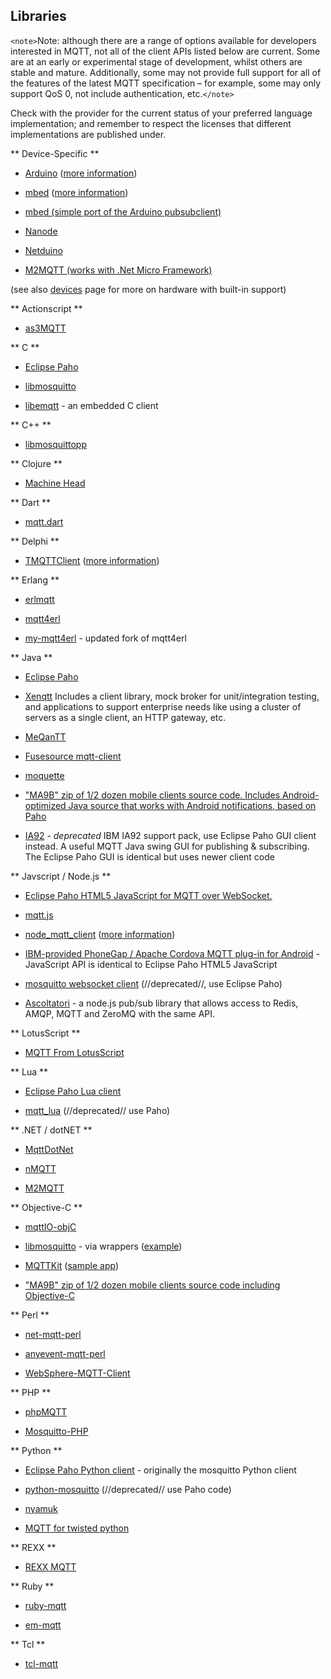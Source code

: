 ##  Libraries 

`<note>`Note: although there are a range of options available for developers interested in MQTT, not all of the client APIs listed below are current. Some are at an early or experimental stage of development, whilst others are stable and mature. Additionally, some may not provide full support for all of the features of the latest MQTT specification – for example, some may only support QoS 0, not include authentication, etc.`</note>`

Check with the provider for the current status of your preferred language implementation; and remember to respect the licenses that different implementations are published under.

** Device-Specific **

*  [Arduino](https///github.com/knolleary/pubsubclient) ([more information](http://knolleary.net/arduino-client-for-mqtt/))

*  [mbed](https///github.com/yilun/MQTT-client-on-mbed) ([more information](http://ceit.uq.edu.au/content/mqttclient-mbed-version-20))

*  [mbed (simple port of the Arduino pubsubclient)](http://mbed.org/users/jwende/code/MQTT/)

*  [Nanode](http://github.com/njh/NanodeMQTT/)

*  [Netduino](https///github.com/danielan/NetduinoMQTT)

*  [M2MQTT (works with .Net Micro Framework)](https///m2mqtt.codeplex.com/)

(see also [devices](things) page for more on hardware with built-in support)

** Actionscript **

*  [as3MQTT](https///github.com/yangboz/as3MQTT)

** C **

*  [Eclipse Paho](http://git.eclipse.org/c/paho/org.eclipse.paho.mqtt.c.git/)

*  [libmosquitto](http://mosquitto.org)

*  [libemqtt](https///github.com/menudoproblema/libemqtt) - an embedded C client

** C++ **

*  [libmosquittopp](http://mosquitto.org)

** Clojure **

*  [Machine Head](http://clojuremqtt.info)

** Dart **

*  [mqtt.dart](http://pub.dartlang.org/packages/mqtt)

** Delphi **

*  [TMQTTClient](http://jamiei.com/code/TMQTTClient.zip) ([more information](http://jamiei.com/blog/code/mqtt-client-library-for-delphi/))

** Erlang **

*  [erlmqtt](https///github.com/squaremo/erlmqtt)

*  [mqtt4erl](http://code.google.com/p/mqtt4erl/)

*  [my-mqtt4erl](http://code.google.com/p/my-mqtt4erl/) - updated fork of mqtt4erl

** Java **

*  [Eclipse Paho](http://git.eclipse.org/c/paho/org.eclipse.paho.mqtt.c.git/)

*  [Xenqtt](http://xenqtt.sf.net) Includes a client library, mock broker for unit/integration testing, and applications to support enterprise needs like using a cluster of servers as a single client, an HTTP gateway, etc.

*  [MeQanTT](https///github.com/AlbinTheander/MeQanTT)

*  [Fusesource mqtt-client](https///github.com/fusesource/mqtt-client)

*  [moquette](http://code.google.com/p/moquette-mqtt/)

*  [ "MA9B" zip of 1/2 dozen mobile clients source code. Includes Android-optimized Java source that works with Android notifications, based on Paho](http://www-933.ibm.com/support/fixcentral/swg/selectFix?product=ibm%2FWebSphere%2FWebSphere+MQ&fixids=1.0.0.1-WS-MQCP-MA9B&source=dbluesearch&function=fixId&parent=ibm/WebSphere )

*  [IA92](http://www-01.ibm.com/support/docview.wss?rs=171&uid=swg24006006&loc=en_US&cs=utf-8&lang=en) - *deprecated* IBM IA92 support pack, use Eclipse Paho GUI client instead. A useful MQTT Java swing GUI for publishing & subscribing. The Eclipse Paho GUI is identical but uses newer client code

** Javscript / Node.js **

*  [Eclipse Paho HTML5 JavaScript for MQTT over WebSocket.](http://eclipse.org/paho/)

*  [mqtt.js](https///github.com/adamvr/MQTT.js)

*  [node_mqtt_client](https///github.com/yilun/node_mqtt_client) ([more information](http://ceit.uq.edu.au/content/simple-mqtt-cient-nodejs))

*  [IBM-provided PhoneGap / Apache Cordova MQTT plug-in for Android](http://www-01.ibm.com/support/docview.wss?rs=171&uid=swg24033580&loc=en_US&cs=utf-8&lang=en) - JavaScript API is identical to Eclipse Paho HTML5 JavaScript

*  [mosquitto websocket client](http://mosquitto.org/js/mosquitto-1.0.js) (//deprecated//, use Eclipse Paho)

*  [Ascoltatori](https///github.com/mcollina/ascoltatori) - a node.js pub/sub library that allows access to Redis, AMQP, MQTT and ZeroMQ with the same API.

** LotusScript **

*  [MQTT From LotusScript](https///tingenek.wordpress.com/2011/11/30/mqtt-with-lotus-notes/)

** Lua **

*  [Eclipse Paho Lua client](http://eclipse.org/paho/)

*  [mqtt_lua](https///github.com/geekscape/mqtt_lua) (//deprecated// use Paho)

** .NET / dotNET **

*  [MqttDotNet](http://sourceforge.net/projects/mqttdotnet/)

*  [nMQTT](https///github.com/markallanson/nmqtt)

*  [M2MQTT](https///m2mqtt.codeplex.com/)

** Objective-C **

*  [mqttIO-objC](https///github.com/m2mIO/mqttIO-objC)

*  [libmosquitto](https///mosquitto.org) - via wrappers ([example](https///github.com/njh/marquette))

*  [MQTTKit](https///github.com/jmesnil/MQTTKit) ([sample app](https///github.com/jmesnil/MQTTExample))

*  ["MA9B" zip of 1/2 dozen mobile clients source code including Objective-C](http://www-933.ibm.com/support/fixcentral/swg/selectFix?product=ibm%2FWebSphere%2FWebSphere+MQ&fixids=1.0.0.1-WS-MQCP-MA9B&source=dbluesearch&function=fixId&parent=ibm/WebSphere)

** Perl **

*  [net-mqtt-perl](https///github.com/beanz/net-mqtt-perl)

*  [anyevent-mqtt-perl](https///github.com/beanz/anyevent-mqtt-perl)

*  [WebSphere-MQTT-Client](http://search.cpan.org/dist/WebSphere-MQTT-Client/)

** PHP **

*  [phpMQTT](http://github.com/bluerhinos/phpMQTT)

*  [Mosquitto-PHP](https///github.com/mgdm/Mosquitto-PHP)

** Python **

*  [Eclipse Paho Python client](http://eclipse.org/paho/) - originally the mosquitto Python client

*  [python-mosquitto](http://mosquitto.org/documentation/python) (//deprecated// use Paho code)

*  [nyamuk](https///github.com/iwanbk/nyamuk)

*  [MQTT for twisted python](https///github.com/adamvr/MQTT-For-Twisted-Python)

** REXX **

*  [REXX MQTT](https///github.com/DougieLawson/REXX_MQTT)

** Ruby **

*  [ruby-mqtt](https///github.com/njh/ruby-mqtt)

*  [em-mqtt](https///rubygems.org/gems/em-mqtt)

** Tcl **

*  [tcl-mqtt](https///github.com/Tingenek/tcl-mqtt)
